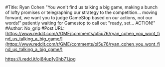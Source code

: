 #Title: Ryan Cohen "You won't find us talking a big game, making a bunch of lofty promises or telegraphing our strategy to the competition... moving forward, we want you to judge GameStop based on our actions, not our words!" patiently waiting for Gamestop to call out "ready, set... ACTION!"
#Author: No_grip
#Post URL: [https://www.reddit.com/r/GME/comments/ol5u76/ryan_cohen_you_wont_find_us_talking_a_big_game/](https://www.reddit.com/r/GME/comments/ol5u76/ryan_cohen_you_wont_find_us_talking_a_big_game/)


https://i.redd.it/oj84up1y0hb71.jpg